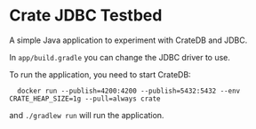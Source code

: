 # Crate JDBC Testbed

A simple Java application to experiment with CrateDB and JDBC.

In `app/build.gradle` you can change the JDBC driver to use.

To run the application, you need to start CrateDB:

```shell
  docker run --publish=4200:4200 --publish=5432:5432 --env CRATE_HEAP_SIZE=1g --pull=always crate
```

and `./gradlew run` will run the application.